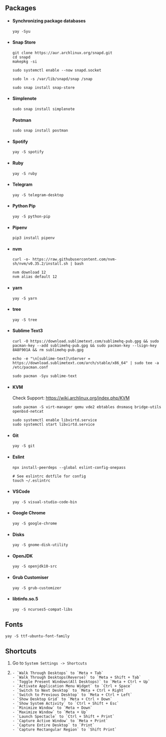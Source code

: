 ## Packages

  - #### Synchronizing package databases
    ```
    yay -Syu
    ```

  - #### Snap Store
    ```
    git clone https://aur.archlinux.org/snapd.git
    cd snapd
    makepkg -si

    sudo systemctl enable --now snapd.socket

    sudo ln -s /var/lib/snapd/snap /snap

    sudo snap install snap-store
    ```

  - #### Simplenote
    ```
    sudo snap install simplenote
    ```

    #### Postman
    ```
    sudo snap install postman
    ```

  - #### Spotify
    ```
    yay -S spotify
    ```

  - #### Ruby
    ```
    yay -S ruby
    ```

  - #### Telegram
    ```
    yay -S telegram-desktop
    ```

  - #### Python Pip
    ```
    yay -S python-pip
    ```
  
  - #### Pipenv
    ```
    pip3 install pipenv
    ```
  
  - #### nvm
    ```
    curl -o- https://raw.githubusercontent.com/nvm-sh/nvm/v0.35.2/install.sh | bash
    
    nvm download 12
    nvm alias default 12
    ```

  - #### yarn
    ```
    yay -S yarn
    ```

  - #### tree
    ```
    yay -S tree
    ```

  - #### Sublime Text3
    ```
    curl -O https://download.sublimetext.com/sublimehq-pub.gpg && sudo pacman-key --add sublimehq-pub.gpg && sudo pacman-key --lsign-key 8A8F901A && rm sublimehq-pub.gpg

    echo -e "\n[sublime-text]\nServer = https://download.sublimetext.com/arch/stable/x86_64" | sudo tee -a /etc/pacman.conf

    sudo pacman -Syu sublime-text
    ```
  
  - #### KVM
    Check Support: https://wiki.archlinux.org/index.php/KVM
    ```
    sudo pacman -S virt-manager qemu vde2 ebtables dnsmasq bridge-utils openbsd-netcat

    sudo systemctl enable libvirtd.service
    sudo systemctl start libvirtd.service
    ```

  - #### Git
    ```
    yay -S git
    ```
  
  - #### Eslint
    ```
    npx install-peerdeps --global eslint-config-onepass

    # See eslintrc dotfile for config
    touch ~/.eslintrc
    ```

  - #### VSCode
    ```
    yay -S visual-studio-code-bin
    ```

  - #### Google Chrome
    ```
    yay -S google-chrome
    ```

  - #### Disks
    ```
    yay -S gnome-disk-utility
    ```

  - #### OpenJDK
    ```
    yay -S openjdk10-src
    ```

  - #### Grub Customiser
    ```
    yay -S grub-customizer
    ```

  - #### libtinfo.so.5
    ```
    yay -S ncurses5-compat-libs
    ```

## Fonts

```
yay -S ttf-ubuntu-font-family
```

## Shortcuts

1. Go to `System Settings -> Shortcuts`
2.
       - `Walk Through Desktops` to `Meta + Tab`
       - `Walk Through Desktops(Reverse)` to `Meta + Shift + Tab`
       - `Toggle Present Windows(All Desktops)` to `Meta + Ctrl + Up`
       - `Activate Application Menu Widget` to `Ctrl + Space`
       - `Switch to Next Desktop` to `Meta + Ctrl + Right`
       - `Switch to Previous Desktop` to `Meta + Ctrl + Left`
       - `Show Desktop Grid` to `Meta + Ctrl + Down`
       - `Show System Activity` to `Ctrl + Shift + Esc`
       - `Minimize Window` to `Meta + Down`
       - `Maximize Window` to `Meta + Up`
       - `Launch Spectacle` to `Ctrl + Shift + Print`
       - `Capture Active Window` to `Meta + Print`
       - `Capture Entire Desktop` to `Print`
       - `Capture Rectangular Region` to `Shift Print` 
